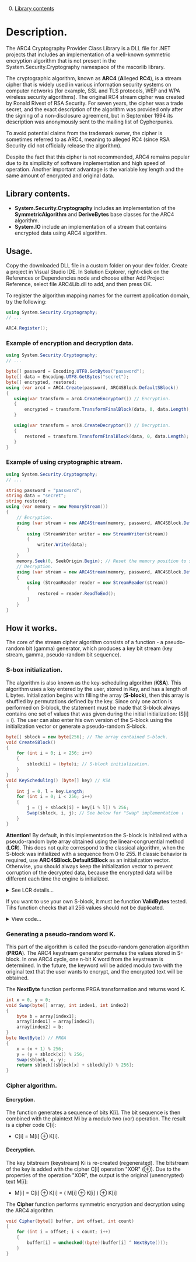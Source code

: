 0. [Library contents](#Library-contents)

# Description.  
The ARC4 Cryptography Provider Class Library is a DLL file for .NET projects that includes an implementation of a well-known symmetric encryption algorithm that is not present in the System.Security.Cryptography namespace of the mscorlib library.

The cryptographic algorithm, known as **ARC4** (**A**lleged **RC4**), is a stream cipher that is widely used in various information security systems on computer networks (for example, SSL and TLS protocols, WEP and WPA wireless security algorithms).
The original RC4 stream cipher was created by Ronald Rivest of RSA Security. For seven years, the cipher was a trade secret, and the exact description of the algorithm was provided only after the signing of a non-disclosure agreement, but in September 1994 its description was anonymously sent to the mailing list of Cypherpunks.

To avoid potential claims from the trademark owner, the cipher is sometimes referred to as ARC4, meaning to alleged RC4 (since RSA Security did not officially release the algorithm).

Despite the fact that this cipher is not recommended, ARC4 remains popular due to its simplicity of software implementation and high speed of operation. Another important advantage is the variable key length and the same amount of encrypted and original data. 

## Library contents.  

- **System.Security.Cryptography** includes an implementation of the **SymmetricAlgorithm** and **DeriveBytes** base classes for the ARC4 algorithm.
- **System.IO** include an implementation of a stream that contains encrypted data using ARC4 algorithm.

## Usage.  

Copy the downloaded DLL file in a custom folder on your dev folder. Create a project in Visual Studio IDE. In Solution Explorer, right-click on the References or Dependencies node and choose either Add Project Reference, select file ARC4Lib.dll to add, and then press OK.  

To register the algorithm mapping names for the current application domain, try the following:  

```csharp
using System.Security.Cryptography;
// ...

ARC4.Register();
```

### Example of encryption and decryption data.  

 ```csharp
using System.Security.Cryptography;
// ...

byte[] password = Encoding.UTF8.GetBytes("password");
byte[] data = Encoding.UTF8.GetBytes("secret");
byte[] encrypted, restored;
using (var arc4 = ARC4.Create(password, ARC4SBlock.DefaultSBlock))
{
    using(var transform = arc4.CreateEncryptor()) // Encryption.
    {
        encrypted = transform.TransformFinalBlock(data, 0, data.Length);
    }

    using(var transform = arc4.CreateDecryptor()) // Decryption.
    {
        restored = transform.TransformFinalBlock(data, 0, data.Length);
    }
}
```

### Example of using cryptographic stream.  

```csharp
using System.Security.Cryptography;
// ...

string password = "password";
string data = "secret";
string restored;
using (var memory = new MemoryStream())
{ 
    // Encryption.
    using (var stream = new ARC4Stream(memory, password, ARC4SBlock.DefaultSBlock))
    { 
        using (StreamWriter writer = new StreamWriter(stream))
        {
            writer.Write(data);
        }
    }
    memory.Seek(0, SeekOrigin.Begin); // Reset the memory position to start.
    // Decryption.
    using (var stream = new ARC4Stream(memory, password, ARC4SBlock.DefaultSBlock))
    {
        using (StreamReader reader = new StreamReader(stream))
        {
            restored = reader.ReadToEnd();
        }
    }
}
```

## How it works.  

The core of the stream cipher algorithm consists of a function - a pseudo-random bit (gamma) generator, which produces a key bit stream (key stream, gamma, pseudo-random bit sequence). 

### S-box initialization.  

The algorithm is also known as the key-scheduling algorithm (**KSA**). This algorithm uses a key entered by the user, stored in Key, and has a length of L bytes. Initialization begins with filling the array (**S-block**), then this array is shuffled by permutations defined by the key. Since only one action is performed on S-block, the statement must be made that S-block always contains one set of values that was given during the initial initialization: (S[i] = i). The user can also enter his own version of the S-block using the initialization vector or generate a pseudo-random S-block.  

```csharp
byte[] sblock = new byte[256]; // The array contained S-block.
void CreateSBlock()
{
    for (int i = 0; i < 256; i++)
    {
        sblock[i] = (byte)i; // S-block initialization.
    }
}
void KeyScheduling() (byte[] key) // KSA
{
    int j = 0, l = key.Length;
    for (int i = 0; i < 256; i++)
    {
        j = (j + sblock[i] + key[i % l]) % 256;
        Swap(sblock, i, j); // See below for "Swap" implementation ↓
    }
}
```

**Attention!** By default, in this implementation the S-block is initialized with a pseudo-random byte array obtained using the linear-congruential method (**LCR**). This does not quite correspond to the classical algorithm, when the S-block was initialized with a sequence from 0 to 255. If classic behavior is required, use **ARC4SBlock.DefaultSBlock** as an initialization vector. Otherwise, you should always keep the initialization vector to prevent corruption of the decrypted data, because the encrypted data will be different each time the engine is initialized.

<details>
<summary>See LCR details...</summary>

### Linear congruential random.
    
The essence of LCR method is to calculate a sequence of random numbers X[i], setting  

X[i+1] = (A • X[i] + C) MOD M, where:

- **M** is the modulus, (a natural number M ≥ 2 relative to which it calculates the remainder of the division);
- **A** is the factor (0 ≤ A < M);
- **C** is the increment (0 ≤ C < M);
- **X[0]** is the initial value 0 ≤ X[0] < M;
- index **i** changes sequentially within 0 ≤ i < M.

Thus, LCR creates a sequence of M non-duplicate pseudo-random values only when:  

- the numbers **С** and **M** are coprime;
- **B** = A - 1 multiple of **P** for every prime **P** that divides **M**;
- **B** is a multiple of 4 if **M** is a multiple of 4.

For optimization in our case it is precalculated that:  

- X[i+1] = R ⊕ (A • X[i] + C) MOD M
- X[i] ∈ (0, 256),
- X[0] is random start value,
- M = 256,
- R ∈ (0, 256) is random constant for best randomization,
- A ∈ (9, 249) and A - 1 can be devided by 4,
- C ∈ (5, 251) and C is a prime number.  

The upper bound for the number of distinct S-blocks that can be obtained using the folowing method is about 200 million values.    

```csharp
byte[] _A = // An array of all values that A.
{
    0x09, 0x0D, 0x11, 0x15, 0x19, 0x1D, 0x21, 0x25,
    0x29, 0x2D, 0x31, 0x35, 0x39, 0x3D, 0x41, 0x45,
    0x49, 0x4D, 0x51, 0x55, 0x59, 0x5D, 0x61, 0x65,
    0x69, 0x6D, 0x71, 0x75, 0x79, 0x7D, 0x81, 0x85,
    0x89, 0x8D, 0x91, 0x95, 0x99, 0x9D, 0xA1, 0xA5,
    0xA9, 0xAD, 0xB1, 0xB5, 0xB9, 0xBD, 0xC1, 0xC5,
    0xC9, 0xCD, 0xD1, 0xD5, 0xD9, 0xDD, 0xE1, 0xE5,
    0xE9, 0xED, 0xF1, 0xF5, 0xF9
};
byte[] _C = // An array of all values that C.
{
    0x05, 0x07, 0x0B, 0x0D, 0x11, 0x13, 0x17, 0x1D,
    0x1F, 0x25, 0x29, 0x2B, 0x2F, 0x35, 0x3B, 0x3D,
    0x43, 0x47, 0x49, 0x4F, 0x53, 0x59, 0x61, 0x65,
    0x67, 0x6B, 0x6D, 0x71, 0x7F, 0x83, 0x89, 0x8B,
    0x95, 0x97, 0x9D, 0xA3, 0xA7, 0xAD, 0xB3, 0xB5,
    0xBF, 0xC1, 0xC5, 0xC7, 0xD3, 0xDF, 0xE3, 0xE5,
    0xE9, 0xEF, 0xF1, 0xFB
};
void CreateRandomSBlock()
{
    using (RNGCryptoServiceProvider rng = new RNGCryptoServiceProvider())
    {
        byte[] random = new byte[4];
        rng.GetBytes(random);
        int r = random[0];
        int x = random[1];
        int a = _A[random[2] % _A.Length];
        int c = _C[random[3] % _C.Length];
        int m = 256;
        for (int i = 0; i < m; i++)
        {
            sblock[i] = (byte) (r ^ (x = (a * x + c) % m));
        }
    }
}
```

</details>
                              
If you want to use your own S-block, it must be function **ValidBytes** tested.  
Tihs function checks that all 256 values should not be duplicated.  

<details>
<summary>View code...</summary>

```csharp
bool ValidBytes(byte[] bytes)
{
    if (bytes == null || bytes.Length != 256)
    {
        return false;
    }
    for (int i = 0; i < 256; i++)
    {
        for (int j = i + 1; j < 256; j++)
        {
            if (bytes[i] == bytes[j])
            {
                return false;
            }
        }
    }
    return true;
}
```

</details>

### Generating a pseudo-random word K.  
This part of the algorithm is called the pseudo-random generation algorithm (**PRGA**). The ARC4 keystream generator permutes the values stored in S-block. In one ARC4 cycle, one n-bit K word from the keystream is determined. In the future, the keyword will be added modulo two with the original text that the user wants to encrypt, and the encrypted text will be obtained.  

The **NextByte** function performs PRGA transformation and returns word K.  

```csharp
int x = 0, y = 0;
void Swap(byte[] array, int index1, int index2)
{
    byte b = array[index1];
    array[index1] = array[index2];
    array[index2] = b;
}
byte NextByte() // PRGA
{
    x = (x + 1) % 256;
    y = (y + sblock[x]) % 256;
    Swap(sblock, x, y);
    return sblock[(sblock[x] + sblock[y]) % 256];
}
```

### Cipher algorithm.  

#### Encryption.  

The function generates a sequence of bits K[i].
The bit sequence is then combined with the plaintext Mi by a modulo two (xor) operation. The result is a cipher code C[i]:  

- C[i] = M[i] ⊕ K[i].

#### Decryption.  

The key bitstream (keystream) Ki is re-created (regenerated).
The bitstream of the key is added with the cipher C[i] operation "XOR" (⊕). Due to the properties of the operation "XOR", the output is the original (unencrypted) text M[i]:  

- M[i] = C[i] ⊕ K[i] = ( M[i] ⊕ K[i] ) ⊕ K[i]  

The **Cipher** function performs symmetric encryption and decryption using the ARC4 algorithm.  

```csharp
void Cipher(byte[] buffer, int offset, int count)
{
    for (int i = offset; i < count; i++)
    {
        buffer[i] = unchecked((byte)(buffer[i] ^ NextByte()));
    }
}
```
